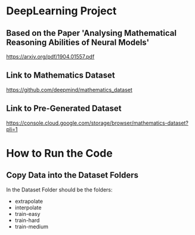 # DeepLearning Project
## Based on the Paper 'Analysing Mathematical Reasoning Abilities of Neural Models'
https://arxiv.org/pdf/1904.01557.pdf
## Link to Mathematics Dataset
https://github.com/deepmind/mathematics_dataset
## Link to Pre-Generated Dataset
https://console.cloud.google.com/storage/browser/mathematics-dataset?pli=1
# How to Run the Code
## Copy Data into the Dataset Folders
In the Dataset Folder should be the folders:
 - extrapolate
 - interpolate
 - train-easy
 - train-hard
 - train-medium
